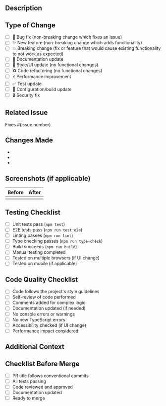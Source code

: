 ## Description

<!-- Provide a clear and concise description of your changes -->

## Type of Change

<!-- Mark the relevant option with an "x" -->

- [ ] 🐛 Bug fix (non-breaking change which fixes an issue)
- [ ] ✨ New feature (non-breaking change which adds functionality)
- [ ] 💥 Breaking change (fix or feature that would cause existing functionality to not work as expected)
- [ ] 📝 Documentation update
- [ ] 🎨 Style/UI update (no functional changes)
- [ ] ♻️ Code refactoring (no functional changes)
- [ ] ⚡ Performance improvement
- [ ] ✅ Test update
- [ ] 🔧 Configuration/build update
- [ ] 🔒 Security fix

## Related Issue

<!-- Link to the issue this PR addresses -->

Fixes #(issue number)

## Changes Made

<!-- List the specific changes you made -->

-
-
-

## Screenshots (if applicable)

<!-- Add screenshots to help explain your changes -->

| Before | After |
| ------ | ----- |
|        |       |

## Testing Checklist

<!-- Mark completed items with an "x" -->

- [ ] Unit tests pass (`npm test`)
- [ ] E2E tests pass (`npm run test:e2e`)
- [ ] Linting passes (`npm run lint`)
- [ ] Type checking passes (`npm run type-check`)
- [ ] Build succeeds (`npm run build`)
- [ ] Manual testing completed
- [ ] Tested on multiple browsers (if UI change)
- [ ] Tested on mobile (if applicable)

## Code Quality Checklist

<!-- Mark completed items with an "x" -->

- [ ] Code follows the project's style guidelines
- [ ] Self-review of code performed
- [ ] Comments added for complex logic
- [ ] Documentation updated (if needed)
- [ ] No console errors or warnings
- [ ] No new TypeScript errors
- [ ] Accessibility checked (if UI change)
- [ ] Performance impact considered

## Additional Context

<!-- Add any other context about the PR here -->

## Checklist Before Merge

<!-- For reviewers and maintainers -->

- [ ] PR title follows conventional commits
- [ ] All tests passing
- [ ] Code reviewed and approved
- [ ] Documentation updated
- [ ] Ready to merge
